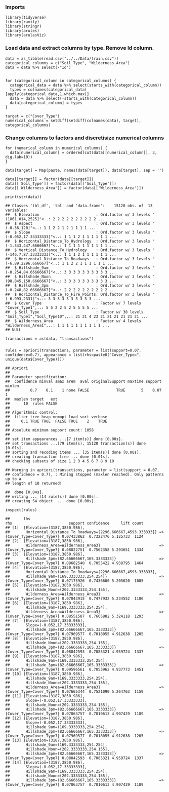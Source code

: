 ### Imports

    library(tidyverse)
    library(ramify)
    library(stringr)
    library(arules)
    library(arulesViz)

### Load data and extract columns by type. Remove Id column.

    data = as_tibble(read.csv("../../Data/train.csv"))
    categorical_columns = c("Soil_Type", "Wilderness_Area")
    data = data %>% select(-"Id")


    for (categorical_column in categorical_columns) {
      categorical_data = data %>% select(starts_with(categorical_column))
      types = colnames(categorical_data)[apply(categorical_data,1,which.max)]
      data = data %>% select(-starts_with(categorical_column))
      data[categorical_column] = types
    }

    target = c("Cover_Type")
    numerical_columns = setdiff(setdiff(colnames(data), target), categorical_columns)

### Change columns to factors and discretisize numerical columns

    for (numerical_column in numerical_columns) {
      data[numerical_column] = ordered(cut(data[[numerical_column]], 3, dig.lab=10))
    }

    data[target] = Map(paste, names(data[target]), data[target], sep = '')

    data[[target]] = factor(data[[target]])
    data[['Soil_Type']] = factor(data[['Soil_Type']])
    data[['Wilderness_Area']] = factor(data[['Wilderness_Area']])

    print(str(data))

    ## Classes 'tbl_df', 'tbl' and 'data.frame':    15120 obs. of  13 variables:
    ##  $ Elevation                         : Ord.factor w/ 3 levels "(1861.014,2525]"<..: 2 2 2 2 2 2 2 2 2 2 ...
    ##  $ Aspect                            : Ord.factor w/ 3 levels "(-0.36,120]"<..: 1 1 2 2 1 2 1 1 1 1 ...
    ##  $ Slope                             : Ord.factor w/ 3 levels "(-0.052,17.33333333]"<..: 1 1 1 2 1 1 1 1 1 1 ...
    ##  $ Horizontal_Distance_To_Hydrology  : Ord.factor w/ 3 levels "(-1.343,447.6666667]"<..: 1 1 1 1 1 1 1 1 1 1 ...
    ##  $ Vertical_Distance_To_Hydrology    : Ord.factor w/ 3 levels "(-146.7,87.33333333]"<..: 1 1 1 2 1 1 1 1 1 1 ...
    ##  $ Horizontal_Distance_To_Roadways   : Ord.factor w/ 3 levels "(-6.89,2296.666667]"<..: 1 1 2 2 1 1 1 1 1 1 ...
    ##  $ Hillshade_9am                     : Ord.factor w/ 3 levels "(-0.254,84.66666667]"<..: 3 3 3 3 3 3 3 3 3 3 ...
    ##  $ Hillshade_Noon                    : Ord.factor w/ 3 levels "(98.845,150.6666667]"<..: 3 3 3 3 3 3 3 3 3 3 ...
    ##  $ Hillshade_3pm                     : Ord.factor w/ 3 levels "(-0.248,82.66666667]"<..: 2 2 2 2 2 2 2 2 2 2 ...
    ##  $ Horizontal_Distance_To_Fire_Points: Ord.factor w/ 3 levels "(-6.993,2331]"<..: 3 3 3 3 3 3 3 3 3 3 ...
    ##  $ Cover_Type                        : Factor w/ 7 levels "Cover_Type1",..: 5 5 2 2 5 2 5 5 5 5 ...
    ##  $ Soil_Type                         : Factor w/ 38 levels "Soil_Type1","Soil_Type10",..: 21 21 4 23 21 21 21 21 21 21 ...
    ##  $ Wilderness_Area                   : Factor w/ 4 levels "Wilderness_Area1",..: 1 1 1 1 1 1 1 1 1 1 ...
    ## NULL

    transactions = as(data, "transactions")

### 

    rules = apriori(transactions, parameter = list(support=0.07, confidence=0.7), appearance = list(rhs=paste0("Cover_Type=", unique(data$Cover_Type))))

    ## Apriori
    ## 
    ## Parameter specification:
    ##  confidence minval smax arem  aval originalSupport maxtime support minlen
    ##         0.7    0.1    1 none FALSE            TRUE       5    0.07      1
    ##  maxlen target   ext
    ##      10  rules FALSE
    ## 
    ## Algorithmic control:
    ##  filter tree heap memopt load sort verbose
    ##     0.1 TRUE TRUE  FALSE TRUE    2    TRUE
    ## 
    ## Absolute minimum support count: 1058 
    ## 
    ## set item appearances ...[7 item(s)] done [0.00s].
    ## set transactions ...[79 item(s), 15120 transaction(s)] done [0.01s].
    ## sorting and recoding items ... [35 item(s)] done [0.00s].
    ## creating transaction tree ... done [0.01s].
    ## checking subsets of size 1 2 3 4 5 6 7 8 9 10

    ## Warning in apriori(transactions, parameter = list(support = 0.07,
    ## confidence = 0.7), : Mining stopped (maxlen reached). Only patterns up to a
    ## length of 10 returned!

    ##  done [0.04s].
    ## writing ... [14 rule(s)] done [0.00s].
    ## creating S4 object  ... done [0.00s].

    inspect(rules)

    ##      lhs                                                            rhs                         support confidence     lift count
    ## [1]  {Elevation=(3187,3850.986],                                                                                                 
    ##       Horizontal_Distance_To_Roadways=(2296.666667,4593.333333]} => {Cover_Type=Cover_Type7} 0.07433862  0.7322476 5.125733  1124
    ## [2]  {Elevation=(3187,3850.986],                                                                                                 
    ##       Wilderness_Area=Wilderness_Area3}                          => {Cover_Type=Cover_Type7} 0.08822751  0.7562358 5.293651  1334
    ## [3]  {Elevation=(3187,3850.986],                                                                                                 
    ##       Hillshade_3pm=(82.66666667,165.3333333]}                   => {Cover_Type=Cover_Type7} 0.09682540  0.7055422 4.938795  1464
    ## [4]  {Elevation=(3187,3850.986],                                                                                                 
    ##       Horizontal_Distance_To_Roadways=(2296.666667,4593.333333],                                                                 
    ##       Hillshade_9am=(169.3333333,254.254]}                       => {Cover_Type=Cover_Type7} 0.07175926  0.7436600 5.205620  1085
    ## [5]  {Elevation=(3187,3850.986],                                                                                                 
    ##       Hillshade_Noon=(202.3333333,254.155],                                                                                      
    ##       Wilderness_Area=Wilderness_Area3}                          => {Cover_Type=Cover_Type7} 0.07843915  0.7477932 5.234552  1186
    ## [6]  {Elevation=(3187,3850.986],                                                                                                 
    ##       Hillshade_9am=(169.3333333,254.254],                                                                                       
    ##       Wilderness_Area=Wilderness_Area3}                          => {Cover_Type=Cover_Type7} 0.08551587  0.7605882 5.324118  1293
    ## [7]  {Elevation=(3187,3850.986],                                                                                                 
    ##       Slope=(-0.052,17.33333333],                                                                                                
    ##       Hillshade_3pm=(82.66666667,165.3333333]}                   => {Cover_Type=Cover_Type7} 0.07969577  0.7018055 4.912638  1205
    ## [8]  {Elevation=(3187,3850.986],                                                                                                 
    ##       Hillshade_Noon=(202.3333333,254.155],                                                                                      
    ##       Hillshade_3pm=(82.66666667,165.3333333]}                   => {Cover_Type=Cover_Type7} 0.08842593  0.7085321 4.959724  1337
    ## [9]  {Elevation=(3187,3850.986],                                                                                                 
    ##       Hillshade_9am=(169.3333333,254.254],                                                                                       
    ##       Hillshade_3pm=(82.66666667,165.3333333]}                   => {Cover_Type=Cover_Type7} 0.09596561  0.7053962 4.937773  1451
    ## [10] {Elevation=(3187,3850.986],                                                                                                 
    ##       Hillshade_9am=(169.3333333,254.254],                                                                                       
    ##       Hillshade_Noon=(202.3333333,254.155],                                                                                      
    ##       Wilderness_Area=Wilderness_Area3}                          => {Cover_Type=Cover_Type7} 0.07665344  0.7521090 5.264763  1159
    ## [11] {Elevation=(3187,3850.986],                                                                                                 
    ##       Slope=(-0.052,17.33333333],                                                                                                
    ##       Hillshade_Noon=(202.3333333,254.155],                                                                                      
    ##       Hillshade_3pm=(82.66666667,165.3333333]}                   => {Cover_Type=Cover_Type7} 0.07863757  0.7010613 4.907429  1189
    ## [12] {Elevation=(3187,3850.986],                                                                                                 
    ##       Slope=(-0.052,17.33333333],                                                                                                
    ##       Hillshade_9am=(169.3333333,254.254],                                                                                       
    ##       Hillshade_3pm=(82.66666667,165.3333333]}                   => {Cover_Type=Cover_Type7} 0.07969577  0.7018055 4.912638  1205
    ## [13] {Elevation=(3187,3850.986],                                                                                                 
    ##       Hillshade_9am=(169.3333333,254.254],                                                                                       
    ##       Hillshade_Noon=(202.3333333,254.155],                                                                                      
    ##       Hillshade_3pm=(82.66666667,165.3333333]}                   => {Cover_Type=Cover_Type7} 0.08842593  0.7085321 4.959724  1337
    ## [14] {Elevation=(3187,3850.986],                                                                                                 
    ##       Slope=(-0.052,17.33333333],                                                                                                
    ##       Hillshade_9am=(169.3333333,254.254],                                                                                       
    ##       Hillshade_Noon=(202.3333333,254.155],                                                                                      
    ##       Hillshade_3pm=(82.66666667,165.3333333]}                   => {Cover_Type=Cover_Type7} 0.07863757  0.7010613 4.907429  1189
